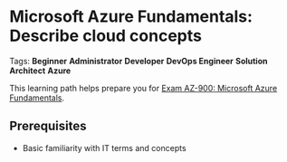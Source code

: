 # Microsoft Azure Fundamentals: Describe cloud concepts

Tags:
**Beginner**
**Administrator**
**Developer**
**DevOps Engineer**
**Solution Architect**
**Azure**

This learning path helps prepare you for [Exam AZ-900: Microsoft Azure Fundamentals](https://learn.microsoft.com/certifications/exams/az-900/).

## Prerequisites
-   Basic familiarity with IT terms and concepts
